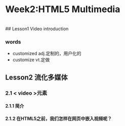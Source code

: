 # Week2:HTML5 Multimedia

<br>
## Lesson1 Video introduction


### words
- customized adj.定制的，用户化的
- customize vt.定做

## Lesson2 流化多媒体

### 2.1 < video >元素

#### 2.1.1 简介

#### 2.1.2 在HTML5之前，我们怎样在网页中嵌入视频呢？

   <object width="425" height="344">
        <param name="movie"
               value="http://www.youtube.com/v/9sEI1AUFJKw&hl=en_GB&fs=1&">
        </param>
        <param name="allowFullScreen"   value="true"></param>
        <param name="allowscriptaccess" value="always"></param>
        <embed src="http://www.youtube.com/v/9sEI1AUFJKw&hl=en_GB&fs=1&"
               type="application/x-shockwave-flash"
               allowscriptaccess="always" allowfullscreen="true"
               width="425" height="344">
        </embed>
     </object>
